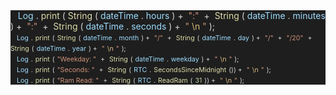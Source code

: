 <div style="background:#1E1E1E; font-size: -4pt;">
    <span style='color:#D4D4D4; '>&nbsp;&nbsp;</span>
    <span style='color:#9CDCFE; '>Log</span>
    <span style='color:#D4D4D4; '>.</span>
    <span style='color:#DCDCAA; '>print</span>
    <span style='color:#D4D4D4; '>(</span>
    <span style='color:#DCDCAA; '>String</span>
    <span style='color:#D4D4D4; '>(</span>
    <span style='color:#9CDCFE; '>dateTime</span>
    <span style='color:#D4D4D4; '>.</span>
    <span style='color:#9CDCFE; '>hours</span>
    <span style='color:#D4D4D4; '>)&nbsp;+&nbsp;</span>
    <span style='color:#CE9178; '>&quot;:&quot;</span>
    <span style='color:#D4D4D4; '>&nbsp;+&nbsp;</span>
    <span style='color:#DCDCAA; '>String</span>
    <span style='color:#D4D4D4; '>(</span>
    <span style='color:#9CDCFE; '>dateTime</span>
    <span style='color:#D4D4D4; '>.</span>
    <span style='color:#9CDCFE; '>minutes</span>
    <span style='color:#D4D4D4; '>)&nbsp;+&nbsp;</span>
    <span style='color:#CE9178; '>&quot;:&quot;</span>
    <span style='color:#D4D4D4; '>&nbsp;+&nbsp;</span>
    <span style='color:#DCDCAA; '>String</span>
    <span style='color:#D4D4D4; '>(</span>
    <span style='color:#9CDCFE; '>dateTime</span>
    <span style='color:#D4D4D4; '>.</span>
    <span style='color:#9CDCFE; '>seconds</span>
    <span style='color:#D4D4D4; '>)&nbsp;+&nbsp;</span>
    <span style='color:#CE9178; '>&quot;</span>
    <span style='color:#D7BA7D; '>\n</span>
    <span style='color:#CE9178; '>&quot;</span>
    <span style='color:#D4D4D4; '>);</span>
</div>
<div style="background:#1E1E1E">
    <span style='color:#D4D4D4; font-size: 8pt;'>&nbsp;&nbsp;</span>
    <span style='color:#9CDCFE; font-size: 8pt;'>Log</span>
    <span style='color:#D4D4D4; font-size: 8pt;'>.</span>
    <span style='color:#DCDCAA; font-size: 8pt;'>print</span>
    <span style='color:#D4D4D4; font-size: 8pt;'>(</span>
    <span style='color:#DCDCAA; font-size: 8pt;'>String</span>
    <span style='color:#D4D4D4; font-size: 8pt;'>(</span>
    <span style='color:#9CDCFE; font-size: 8pt;'>dateTime</span>
    <span style='color:#D4D4D4; font-size: 8pt;'>.</span>
    <span style='color:#9CDCFE; font-size: 8pt;'>month</span>
    <span style='color:#D4D4D4; font-size: 8pt;'>)&nbsp;+&nbsp;</span>
    <span style='color:#CE9178; font-size: 8pt;'>&quot;/&quot;</span>
    <span style='color:#D4D4D4; font-size: 8pt;'>&nbsp;+&nbsp;</span>
    <span style='color:#DCDCAA; font-size: 8pt;'>String</span>
    <span style='color:#D4D4D4; font-size: 8pt;'>(</span>
    <span style='color:#9CDCFE; font-size: 8pt;'>dateTime</span>
    <span style='color:#D4D4D4; font-size: 8pt;'>.</span>
    <span style='color:#9CDCFE; font-size: 8pt;'>day</span>
    <span style='color:#D4D4D4; font-size: 8pt;'>)&nbsp;+&nbsp;</span>
    <span style='color:#CE9178; font-size: 8pt;'>&quot;/&quot;</span>
    <span style='color:#D4D4D4; font-size: 8pt;'>&nbsp;+&nbsp;</span>
    <span style='color:#CE9178; font-size: 8pt;'>&quot;/20&quot;</span>
    <span style='color:#D4D4D4; font-size: 8pt;'>&nbsp;+&nbsp;</span>
    <span style='color:#DCDCAA; font-size: 8pt;'>String</span>
    <span style='color:#D4D4D4; font-size: 8pt;'>(</span>
    <span style='color:#9CDCFE; font-size: 8pt;'>dateTime</span>
    <span style='color:#D4D4D4; font-size: 8pt;'>.</span>
    <span style='color:#9CDCFE; font-size: 8pt;'>year</span>
    <span style='color:#D4D4D4; font-size: 8pt;'>)&nbsp;+&nbsp;</span>
    <span style='color:#CE9178; font-size: 8pt;'>&quot;</span>
    <span style='color:#D7BA7D; font-size: 8pt;'>\n</span>
    <span style='color:#CE9178; font-size: 8pt;'>&quot;</span>
    <span style='color:#D4D4D4; font-size: 8pt;'>);</span>
</div>
<div style='background:#1E1E1E'>
    <span style='color:#D4D4D4; font-size: 8pt;'>&nbsp;&nbsp;</span>
    <span style='color:#9CDCFE; font-size: 8pt;'>Log</span>
    <span style='color:#D4D4D4; font-size: 8pt;'>.</span>
    <span style='color:#DCDCAA; font-size: 8pt;'>print</span>
    <span style='color:#D4D4D4; font-size: 8pt;'>(</span>
    <span style='color:#CE9178; font-size: 8pt;'>&quot;Weekday:&nbsp;&quot;</span>
    <span style='color:#D4D4D4; font-size: 8pt;'>&nbsp;+&nbsp;</span>
    <span style='color:#DCDCAA; font-size: 8pt;'>String</span>
    <span style='color:#D4D4D4; font-size: 8pt;'>(</span>
    <span style='color:#9CDCFE; font-size: 8pt;'>dateTime</span>
    <span style='color:#D4D4D4; font-size: 8pt;'>.</span>
    <span style='color:#9CDCFE; font-size: 8pt;'>weekday</span>
    <span style='color:#D4D4D4; font-size: 8pt;'>)&nbsp;+&nbsp;</span>
    <span style='color:#CE9178; font-size: 8pt;'>&quot;</span>
    <span style='color:#D7BA7D; font-size: 8pt;'>\n</span>
    <span style='color:#CE9178; font-size: 8pt;'>&quot;</span>
    <span style='color:#D4D4D4; font-size: 8pt;'>);</span>
</div>
<div style='background:#1E1E1E'>
    <span style='color:#D4D4D4; font-size: 8pt;'>&nbsp;&nbsp;</span>
    <span style='color:#9CDCFE; font-size: 8pt;'>Log</span>
    <span style='color:#D4D4D4; font-size: 8pt;'>.</span>
    <span style='color:#DCDCAA; font-size: 8pt;'>print</span>
    <span style='color:#D4D4D4; font-size: 8pt;'>(</span>
    <span style='color:#CE9178; font-size: 8pt;'>&quot;Seconds:&nbsp;&quot;</span>
    <span style='color:#D4D4D4; font-size: 8pt;'>&nbsp;+&nbsp;</span>
    <span style='color:#DCDCAA; font-size: 8pt;'>String</span>
    <span style='color:#D4D4D4; font-size: 8pt;'>(</span>
    <span style='color:#9CDCFE; font-size: 8pt;'>RTC</span>
    <span style='color:#D4D4D4; font-size: 8pt;'>.</span>
    <span style='color:#DCDCAA; font-size: 8pt;'>SecondsSinceMidnight</span>
    <span style='color:#D4D4D4; font-size: 8pt;'>())&nbsp;+&nbsp;</span>
    <span style='color:#CE9178; font-size: 8pt;'>&quot;</span>
    <span style='color:#D7BA7D; font-size: 8pt;'>\n</span>
    <span style='color:#CE9178; font-size: 8pt;'>&quot;</span>
    <span style='color:#D4D4D4; font-size: 8pt;'>);</span>
</div>
<div style='background:#1E1E1E'>
    <span style='color:#D4D4D4; font-size: 8pt;'>&nbsp;&nbsp;</span>
    <span style='color:#9CDCFE; font-size: 8pt;'>Log</span>
    <span style='color:#D4D4D4; font-size: 8pt;'>.</span>
    <span style='color:#DCDCAA; font-size: 8pt;'>print</span>
    <span style='color:#D4D4D4; font-size: 8pt;'>(</span>
    <span style='color:#CE9178; font-size: 8pt;'>&quot;Ram&nbsp;Read:&nbsp;&quot;</span>
    <span style='color:#D4D4D4; font-size: 8pt;'>&nbsp;+&nbsp;</span>
    <span style='color:#DCDCAA; font-size: 8pt;'>String</span>
    <span style='color:#D4D4D4; font-size: 8pt;'>(</span>
    <span style='color:#9CDCFE; font-size: 8pt;'>RTC</span>
    <span style='color:#D4D4D4; font-size: 8pt;'>.</span>
    <span style='color:#DCDCAA; font-size: 8pt;'>ReadRam</span>
    <span style='color:#D4D4D4; font-size: 8pt;'>(</span>
    <span style='color:#B5CEA8; font-size: 8pt;'>31</span>
    <span style='color:#D4D4D4; font-size: 8pt;'>))&nbsp;+&nbsp;</span>
    <span style='color:#CE9178; font-size: 8pt;'>&quot;</span>
    <span style='color:#D7BA7D; font-size: 8pt;'>\n</span>
    <span style='color:#CE9178; font-size: 8pt;'>&quot;</span>
    <span style='color:#D4D4D4; font-size: 8pt;'>);</span></p>
</div>
